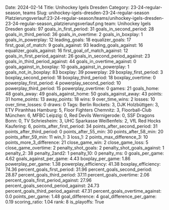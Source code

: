 Date: 2024-02-14
Title: Unihockey Igels Dresden
Category: 23-24-regular-season, teams
Slug: unihockey-igels-dresden-23-24-regular-season
Platzierungsverlauf:23-24-regular-season/teams/unihockey-igels-dresden-23-24-regular-season_platzierungsverlauf.png
team: Unihockey Igels Dresden
goals: 97
goals_in_first_period: 31
goals_in_second_period: 28
goals_in_third_period: 36
goals_in_overtime: 2
goals_in_boxplay: 1
goals_in_powerplay: 12
leading_goals: 18
equalizer_goals: 17
first_goal_of_match: 9
goals_against: 93
leading_goals_against: 16
equalizer_goals_against: 16
first_goal_of_match_against: 12
goals_in_first_period_against: 26
goals_in_second_period_against: 23
goals_in_third_period_against: 44
goals_in_overtime_against: 0
goals_against_in_boxplay: 10
goals_against_in_powerplay: 1
goals_not_in_boxplay: 83
boxplay: 39
powerplay: 29
boxplay_first_period: 3
boxplay_second_period: 18
boxplay_third_period: 18
boxplay_overtime: 0
powerplay_first_period: 4
powerplay_second_period: 10
powerplay_third_period: 15
powerplay_overtime: 0
games: 21
goals_home: 48
goals_away: 49
goals_against_home: 50
goals_against_away: 43
points: 31
home_points: 13
away_points: 18
wins: 9
over_time_wins: 2
losses: 10
over_time_losses: 0
draws: 0
Tags:  Berlin Rockets: 3,  DJK Holzbüttgen: 3,  ETV Piranhhas Hamburg: 5,  Floor Fighters Chemnitz: 3,  Floorball-Club München: 6,  MFBC Leipzig: 0,  Red Devils Wernigerode: 0,  SSF Dragons Bonn: 0,  TV Schriesheim: 3,  UHC Sparkasse Weißenfels: 2,  VfL Red Hocks Kaufering: 6,
points_after_first_period: 34
points_after_second_period: 31
points_after_third_period: 0
points_after_55_min: 30
points_after_58_min: 20
points_after_59_min: 11
win_1: 3
loss_1: 2
points_max_difference_3: 10
points_more_3_difference: 21
close_game_win: 2
close_game_loss: 5
close_game_overtime: 2
penalty_shot_goals: 2
penalty_shot_goals_against: 1
penalty_2: 38
penalty_2and2: 1
penalty_10: 0
penalty_ms: 0
goals_per_game: 4.62
goals_against_per_game: 4.43
boxplay_per_game: 1.86
powerplay_per_game: 1.38
powerplay_efficiency: 41.38
boxplay_efficiency: 74.36
percent_goals_first_period: 31.96
percent_goals_second_period: 28.87
percent_goals_third_period: 37.11
percent_goals_overtime: 2.06
percent_goals_first_period_against: 27.96
percent_goals_second_period_against: 24.73
percent_goals_third_period_against: 47.31
percent_goals_overtime_against: 0.0
points_per_game: 1.48
goal_difference: 4
goal_difference_per_game: 0.19
scoring_ratio: 1.04
rank: 8
is_playoffs: True
